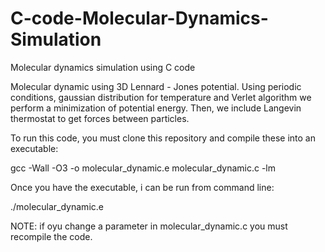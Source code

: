 # C-code-Molecular-Dynamics-Simulation
 Molecular dynamics simulation using C code
 
 Molecular dynamic using 3D Lennard - Jones potential. Using periodic conditions, gaussian distribution for temperature and Verlet algorithm we perform a minimization of potential energy. Then, we include Langevin thermostat to get forces between particles.

 To run this code, you must clone this repository and compile these into an executable:

 gcc -Wall -O3 -o molecular_dynamic.e molecular_dynamic.c -lm

 Once you have the executable, i can be run from command line:

 ./molecular_dynamic.e

 NOTE: if oyu change a parameter in molecular_dynamic.c you must recompile the code.
